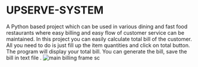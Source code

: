 # UPSERVE-SYSTEM
A Python based project which can be used in various dining and fast food restaurants where easy billing and easy flow of customer service can be maintained.
In this project you can easily calculate total bill of the customer.
All you need to do is just fill up the item quantities and click on total button. The program will display your total bill.
You can generate the bill, save the bill in text file .
![main billing frame sc](https://user-images.githubusercontent.com/126795929/229299568-bd851f01-bf43-4fb5-ad9a-70101b965e39.png)
